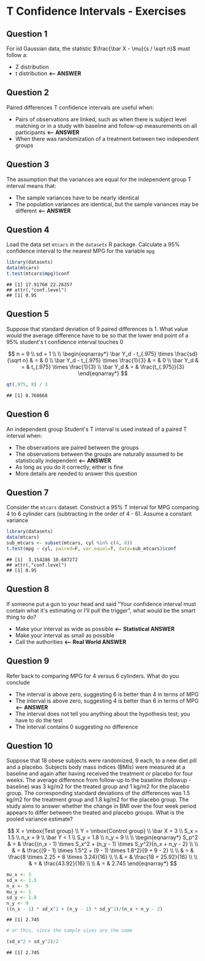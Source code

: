 # T Confidence Intervals - Exercises

## Question 1

For iid Gaussian data, the statistic $\frac{\bar X - \mu}{s / \sqrt n}$ must follow a:

- Z distribution
- t distribution **<-- ANSWER**

## Question 2

Paired differences T confidence intervals are useful when:

- Pairs of observations are linked, such as when there is subject level matching or in a study with baseline and follow-up measurements on all participants **<-- ANSWER**
- When there was randomization of a treatment between two independent groups

## Question 3

The assumption that the variances are equal for the independent group T interval means that:

- The sample variances have to be nearly identical
- The population variances are identical, but the sample variances may be different **<-- ANSWER**

## Question 4

Load the data set `mtcars` in the `datasets` R package. Calculate a 95% confidence interval to the nearest MPG for the variable `mpg`


```r
library(datasets)
data(mtcars)
t.test(mtcars$mpg)$conf
```

```
## [1] 17.91768 22.26357
## attr(,"conf.level")
## [1] 0.95
```

## Question 5

Suppose that standard deviation of 9 paired differences is 1. What value would the average difference have to be so that the lower end point of a 95% student's t confidence interval touches 0

$$
n = 9 \\
sd = 1 \\ \\
\begin{eqnarray*}
\bar Y_d - t_{.975} \times \frac{sd}{\sqrt n} & = & 0 \\
\bar Y_d - t_{.975} \times \frac{1}{3} & = & 0 \\
\bar Y_d & = & t_{.975} \times \frac{1}{3} \\
\bar Y_d & = & \frac{t_{.975}}{3}
\end{eqnarray*}
$$


```r
qt(.975, 8) / 3
```

```
## [1] 0.768668
```

## Question 6

An independent group Student's T interval is used instead of a paired T interval when:

- The observations are paired between the groups
- The observations between the groups are naturally assumed to be statistically independent **<-- ANSWER**
- As long as you do it correctly, either is fine
- More details are needed to answer this question

## Question 7

Consider the `mtcars` dataset. Construct a 95% T interval for MPG comparing 4 to 6 cylinder cars (subtracting in the order of 4 - 6). Assume a constant variance


```r
library(datasets)
data(mtcars)
sub_mtcars <- subset(mtcars, cyl %in% c(4, 6))
t.test(mpg ~ cyl, paired=F, var.equal=T, data=sub_mtcars)$conf
```

```
## [1]  3.154286 10.687272
## attr(,"conf.level")
## [1] 0.95
```

## Question 8

If someone put a gun to your head and said "Your confidence interval must contain what it's estimating or I'll pull the trigger", what would be the smart thing to do?

- Make your interval as wide as possible **<-- Statistical ANSWER**
- Make your interval as small as possible
- Call the authorities **<-- Real World ANSWER**

## Question 9

Refer back to comparing MPG for 4 versus 6 cylinders. What do you conclude

- The interval is above zero, suggesting 6 is better than 4 in terms of MPG
- The interval is above zero, suggesting 4 is better than 6 in terms of MPG **<-- ANSWER**
- The interval does not tell you anything about the hypothesis test; you have to do the test
- The interval contains 0 suggesting no difference

## Question 10

Suppose that 18 obese subjects were randomized, 9 each, to a new diet pill and a placebo. Subjects body mass indices (BMIs) were measured at a baseline and again after having received the treatment or placebo for four weeks. The average difference from follow-up to the baseline (followup - baseline) was 3 kg/m2 for the treated group and 1 kg/m2 for the placebo group. The corresponding standard deviations of the differences was 1.5 kg/m2 for the treatment group and 1.8 kg/m2 for the placebo group. The study aims to answer whether the change in BMI over the four week period appears to differ between the treated and placebo groups. What is the pooled variance estimate?

$$
X = \mbox{Test group} \\
Y = \mbox{Control group} \\
\bar X = 3 \\
S_x = 1.5 \\
n_x = 9 \\
\bar Y = 1 \\
S_y = 1.8 \\
n_y = 9 \\ \\
\begin{eqnarray*}
S_p^2
& = & \frac{(n_x - 1) \times S_x^2 + (n_y - 1) \times S_y^2}{n_x + n_y - 2} \\ \\
& = & \frac{(9 - 1) \times 1.5^2 + (9 - 1) \times 1.8^2}{9 + 9 - 2} \\ \\
& = & \frac{8 \times 2.25 + 8 \times 3.24}{16} \\ \\
& = & \frac{18 + 25.92}{16} \\ \\
& = & \frac{43.92}{16} \\ \\
& = & 2.745
\end{eqnarray*}
$$


```r
mu_x <- 3
sd_x <- 1.5
n_x <- 9
mu_y <- 1
sd_y <- 1.8
n_y <- 9
((n_x - 1) * sd_x^2 + (n_y - 1) * sd_y^2)/(n_x + n_y - 2)
```

```
## [1] 2.745
```

```r
# or this, since the sample sizes are the same

(sd_x^2 + sd_y^2)/2
```

```
## [1] 2.745
```
